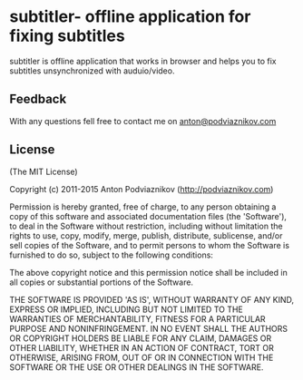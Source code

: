 # subtitler- offline application for fixing subtitles
subtitler is offline application that works in browser and helps you to fix subtitles unsynchronized with auduio/video.


## Feedback
With any questions fell free to contact me on anton@podviaznikov.com


## License

(The MIT License)

Copyright (c) 2011-2015 Anton Podviaznikov (http://podviaznikov.com)

Permission is hereby granted, free of charge, to any person obtaining a copy of this software and associated documentation files (the 'Software'), to deal in the Software without restriction, including without limitation the rights to use, copy, modify, merge, publish, distribute, sublicense, and/or sell copies of the Software, and to permit persons to whom the Software is furnished to do so, subject to the following conditions:

The above copyright notice and this permission notice shall be included in all copies or substantial portions of the Software.

THE SOFTWARE IS PROVIDED 'AS IS', WITHOUT WARRANTY OF ANY KIND, EXPRESS OR IMPLIED, INCLUDING BUT NOT LIMITED TO THE WARRANTIES OF MERCHANTABILITY, FITNESS FOR A PARTICULAR PURPOSE AND NONINFRINGEMENT. IN NO EVENT SHALL THE AUTHORS OR COPYRIGHT HOLDERS BE LIABLE FOR ANY CLAIM, DAMAGES OR OTHER LIABILITY, WHETHER IN AN ACTION OF CONTRACT, TORT OR OTHERWISE, ARISING FROM, OUT OF OR IN CONNECTION WITH THE SOFTWARE OR THE USE OR OTHER DEALINGS IN THE SOFTWARE.
